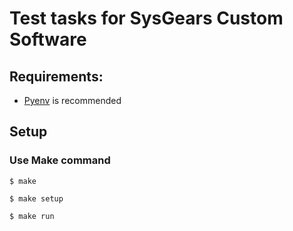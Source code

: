 # Test tasks for SysGears Custom Software

## Requirements:
- [Pyenv](https://github.com/pyenv/pyenv) is recommended

## Setup
### Use Make command
```
$ make
```
```
$ make setup
```
```
$ make run
```
